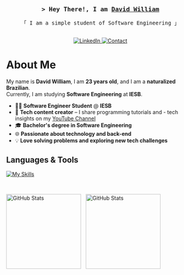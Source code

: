 <h3 align="center">
    <samp>&gt; Hey There!, I am
        <b><a target="_blank" href="http://greptree.dev/">David William</a></b>
    </samp>
</h3>

<p align="center"> 
  <samp>
    「 I am a simple student of Software Engineering 」
    <br><br>
  </samp>
</p>

<p align="center">
  <a href="https://www.linkedin.com/in/ourdavid/" target="_blank">
    <img src="https://img.shields.io/badge/LinkedIn-0077B5?style=for-the-badge&logo=linkedin&logoColor=white" alt="LinkedIn" />
  </a>
  <a href="mailto:contato@ourdavid.com.br" target="_blank">
  <img src="https://img.shields.io/badge/Gmail-D14836?style=for-the-badge&logo=gmail&logoColor=white" alt="Contact" />
</a>
</p>

<!-- About Section -->
# About Me


  My name is **David William**, I am **23 years old**, and I am a **naturalized Brazilian**.  
Currently, I am studying **Software Engineering** at **IESB**.  




- 👨‍💻 **Software Engineer Student** @ **IESB**  
- 🎥 **Tech content creator** – I share programming tutorials and - tech insights on my [YouTube Channel](https://www.youtube.com/@pieceofbug)  
- 🎓 **Bachelor's degree in Software Engineering**  
- 🌐 **Passionate about technology and back-end** 
- 💡 **Love solving problems and exploring new tech challenges**


## Languages & Tools

<p align="left">
    
[![My Skills](https://skillicons.dev/icons?i=python,c,cpp,docker,git,github,vscode,linux,bash)](https://skillicons.dev)

  
  
</p>
<br>

 <p>
  <img 
    align="left" 
    alt="GitHub Stats" 
    height="200" 
    style="padding-right: 10px;" 
    src="https://github-readme-stats.vercel.app/api?username=ourdavid&show_icons=true&theme=tokyonight&include_all_commits=true&locale=pt-br" 
  />

<img 
      align="left" 
      alt="GitHub Stats" 
      height="200" 
      src="https://github-readme-stats.vercel.app/api/top-langs/?username=ourdavid&theme=tokyonight&layout=compact&custom_title=Tecnologias&langs_count=9" 
  />

</p>
  
 </div> 
